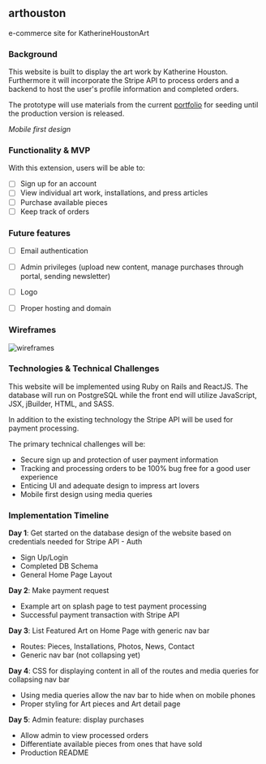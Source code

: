 ## arthouston
e-commerce site for KatherineHoustonArt


### Background

This website is built to display the art work by Katherine Houston. Furthermore it will incorporate the Stripe API to process orders and a backend to host the user's profile information and completed orders.

The prototype will use materials from the current [portfolio](www.katherinehoustonart.com) for seeding until the production version is released.

*Mobile first design*

### Functionality & MVP

With this extension, users will be able to:

- [ ] Sign up for an account
- [ ] View individual art work, installations, and press articles
- [ ] Purchase available pieces
- [ ] Keep track of orders

### Future features

- [ ] Email authentication
- [ ] Admin privileges (upload new content, manage purchases through portal, sending newsletter)
- [ ] Logo
- [ ] Proper hosting and domain


### Wireframes

![wireframes](images/wireframes/home-page.png)

### Technologies & Technical Challenges

This website will be implemented using Ruby on Rails and ReactJS. The database will run on PostgreSQL while the front end will utilize JavaScript, JSX, jBuilder, HTML, and SASS.

In addition to the existing technology the Stripe API will be used for payment processing.

The primary technical challenges will be:

- Secure sign up and protection of user payment information
- Tracking and processing orders to be 100% bug free for a good user experience
- Enticing UI and adequate design to impress art lovers
- Mobile first design using media queries

### Implementation Timeline

**Day 1**: Get started on the database design of the website based on credentials needed for Stripe API - Auth

- Sign Up/Login
- Completed DB Schema
- General Home Page Layout

**Day 2**: Make payment request

- Example art on splash page to test payment processing
- Successful payment transaction with Stripe API

**Day 3**: List Featured Art on Home Page with generic nav bar

- Routes: Pieces, Installations, Photos, News, Contact
- Generic nav bar (not collapsing yet)

**Day 4**: CSS for displaying content in all of the routes and media queries for collapsing nav bar

- Using media queries allow the nav bar to hide when on mobile phones
- Proper styling for Art pieces and Art detail page

**Day 5**: Admin feature: display purchases
- Allow admin to view processed orders
- Differentiate available pieces from ones that have sold
- Production README
